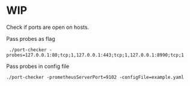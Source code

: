 # WIP

Check if ports are open on hosts.




Pass probes as flag
```
 ./port-checker -probes=127.0.0.1:80;tcp;1,127.0.0.1:443;tcp;1,127.0.0.1:8990;tcp;1
```

Pass probes in config file
```
./port-checker -prometheusServerPort=9102 -configFile=example.yaml
```
